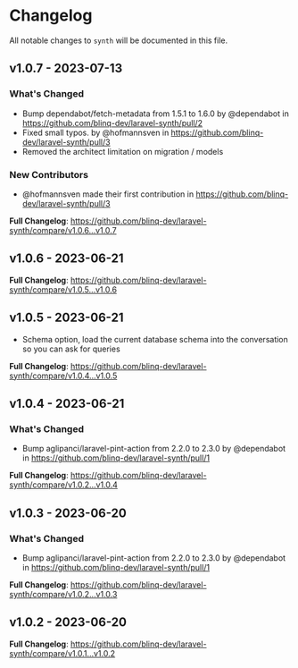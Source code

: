 # Changelog

All notable changes to `synth` will be documented in this file.

## v1.0.7 - 2023-07-13

### What's Changed

- Bump dependabot/fetch-metadata from 1.5.1 to 1.6.0 by @dependabot in https://github.com/blinq-dev/laravel-synth/pull/2
- Fixed small typos. by @hofmannsven in https://github.com/blinq-dev/laravel-synth/pull/3
- Removed the architect limitation on migration / models

### New Contributors

- @hofmannsven made their first contribution in https://github.com/blinq-dev/laravel-synth/pull/3

**Full Changelog**: https://github.com/blinq-dev/laravel-synth/compare/v1.0.6...v1.0.7

## v1.0.6 - 2023-06-21

**Full Changelog**: https://github.com/blinq-dev/laravel-synth/compare/v1.0.5...v1.0.6

## v1.0.5 - 2023-06-21

- Schema option, load the current database schema into the conversation so you can ask for queries

**Full Changelog**: https://github.com/blinq-dev/laravel-synth/compare/v1.0.4...v1.0.5

## v1.0.4 - 2023-06-21

### What's Changed

- Bump aglipanci/laravel-pint-action from 2.2.0 to 2.3.0 by @dependabot in https://github.com/blinq-dev/laravel-synth/pull/1

**Full Changelog**: https://github.com/blinq-dev/laravel-synth/compare/v1.0.2...v1.0.4

## v1.0.3 - 2023-06-20

### What's Changed

- Bump aglipanci/laravel-pint-action from 2.2.0 to 2.3.0 by @dependabot in https://github.com/blinq-dev/laravel-synth/pull/1

**Full Changelog**: https://github.com/blinq-dev/laravel-synth/compare/v1.0.2...v1.0.3

## v1.0.2 - 2023-06-20

**Full Changelog**: https://github.com/blinq-dev/laravel-synth/compare/v1.0.1...v1.0.2
